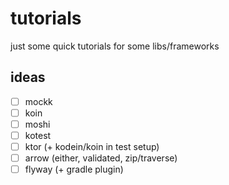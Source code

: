# tutorials

just some quick tutorials for some libs/frameworks

## ideas

* [ ] mockk
* [ ] koin
* [ ] moshi
* [ ] kotest
* [ ] ktor (+ kodein/koin in test setup)
* [ ] arrow (either, validated, zip/traverse)
* [ ] flyway (+ gradle plugin)
